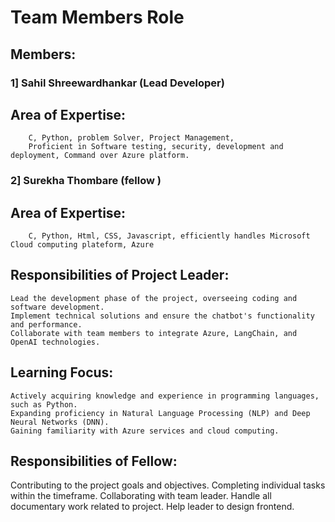 #                     Team Members Role 

## Members:

###	1] Sahil Shreewardhankar (Lead Developer) 
##	Area of Expertise: 
		C, Python, problem Solver, Project Management, 
		Proficient in Software testing, security, development and deployment, Command over Azure platform. 
  
  
###	2] Surekha Thombare (fellow )  
##	Area of Expertise:
		C, Python, Html, CSS, Javascript, efficiently handles Microsoft Cloud computing plateform, Azure 
  

## Responsibilities of Project Leader:

    Lead the development phase of the project, overseeing coding and software development.
    Implement technical solutions and ensure the chatbot's functionality and performance.
    Collaborate with team members to integrate Azure, LangChain, and OpenAI technologies.

## Learning Focus:

    Actively acquiring knowledge and experience in programming languages, such as Python.
    Expanding proficiency in Natural Language Processing (NLP) and Deep Neural Networks (DNN).
    Gaining familiarity with Azure services and cloud computing.	
	
## Responsibilities of Fellow:

  Contributing to the project goals and objectives.
  Completing individual tasks within the timeframe. 
  Collaborating with team leader.
  Handle all documentary work related to project.
  Help leader to design frontend. 


